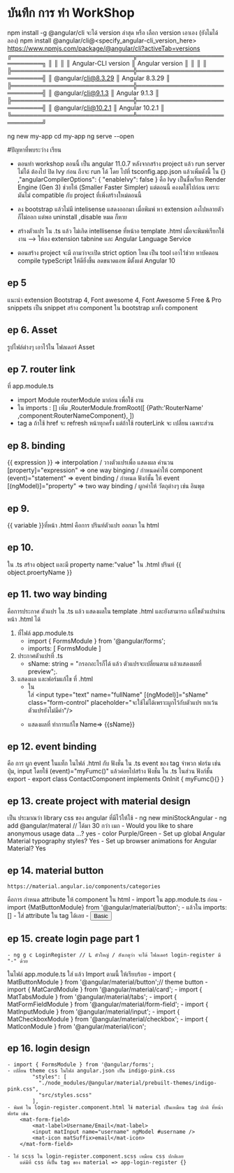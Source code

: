 # บันทึก การ ทำ WorkShop

npm install -g @angular/cli
จะได้ version ล่าสุด หรือ เลือก version เอาเอง (ยังไมได้ลอง)
npm install @angular/cli@<specify_angular-cli_version_here>
https://www.npmjs.com/package/@angular/cli?activeTab=versions
╔════════════════════════════╦════════════════════════════╗
║                            ║                            ║
║ Angular-CLI version        ║ Angular version            ║
║                            ║                            ║
╠════════════════════════════╬════════════════════════════╣
║ @angular/cli@8.3.29        ║ Angular 8.3.29             ║
╠════════════════════════════╬════════════════════════════╣
║ @angular/cli@9.1.3         ║ Angular 9.1.3              ║
╠════════════════════════════╬════════════════════════════╣
║ @angular/cli@10.2.1        ║ Angular 10.2.1             ║
╚════════════════════════════╩════════════════════════════╝

ng new my-app
cd my-app
ng serve --open




#ปัญหาที่พบระว่าง เรียน
- ตอนทำ workshop ตอนนี้ เป็น angular 11.0.7 หลังจากสร้าง project แล้ว run server ไม่ได้ ต้องไป ปิด Ivy ก่อน ถึงจะ run ได้ โดย ไปที่ tsconfig.app.json แล้วเพิ่มดังนี้ ใน {}
 		,"angularCompilerOptions": {
			"enableIvy": false
		}
	คือ Ivy เป็นชื่อเรียก Render Engine (Gen 3) ช่วยให้ (Smaller Faster Simpler)  แต่ตอนนี้ คงงดใช้ไปก่อน เพราะ มันไม่ compatible กับ project ที่เพิ่งสร้างใหม่ตอนนี้

- ลง bootstrap แล้วไม่มี intelisense แสดงออกมา เมื่อพิมพ์  หา extension ลงไปหลายตัว ก็ไม่ออก แต่พอ uninstall ,disable หมด ก็หาย
- สร้างตัวแปร ใน .ts แล้ว ไม่เกิด intellisense ที่หน้าอ template .html เมื่อจะพิมพ์เรียกใช้งาน  --> ให้ลง extension tabnine และ  Angular Language Service
- ตอนสร้าง project จะมี ถามว่าจะเปิด strict option ไหม เป็น tool เอาไว้ช่วย หาบัคตอน compile typeScript ให้ดียิ่งขึ้น ลดขนาดแอพ มีตั้งแต่ Angular 10 

## ep 5
แนะนำ extension Bootstrap 4, Font awesome 4, Font Awesome 5 Free & Pro snippets
เป็น snippet สร้าง component ใน bootstrap มาทั้ง component

## ep 6. Asset
รูปไฟล์ต่างๆ เอาไว้ใน โฟลเดอร์ Asset

## ep 7. router link 
ที่  app.module.ts
 - import Module routerModule มาก่อน เพื่อใช้ งาน
 - ใน imports : [] เพิ่ม 
	,RouterModule.fromRoot([
		{Path:'RouterName' ,component:RouterNameComponent},
	])
 - tag a ถ้าใช้ href จะ refresh หน้าทุกครั้ง แต่ถ้าใช้ routerLink จะ เปลี่ยน เฉพาะส่วน

## ep 8. binding
{{ expression }}	=> interpolation / วางตัวแปรเพื่อ แสดงผล คำนวน 
[property]="expression"	=> one way binging / กำหนดค่าให้ component
(event)="statement"	=> event binding / กำหนด ฟังก์ชั้น ให้ event
[(ngModel)]="property"	=> two way binding / ผูกค่าให้ วัตถุต่างๆ เช่น อินพุต

## ep 9.
 {{ variable }}ที่หน้า .html คือการ ปรินท์ตัวแปร ออกมา ใน html
 
## ep 10.
ใน .ts สร้าง object และมี property name:"value"
ใน .html ปรินท์ {{ object.proertyName }} 

## ep 11. two way binding
 คือการประกาศ ตัวแปร ใน .ts แล้ว แสดงผลใน template .html และยังสามารถ แก้ไขตัวแปรผ่านหน้า .html ได้
 1. ที่ไฟล์ app.module.ts
	- import { FormsModule } from '@angular/forms';
	- imports: [ FormsModule ]
 2. ประกาศตัวแปรที่ .ts 
	- sName: string = "กรอกอะไรก็ได้ แล้ว ตัวแปรจะเปลี่ยนตาม แล้วแสดงผลที่ preview";.
 3. แสดงผล และฟอร์มแก้ไข ที่ .html 
	- ใน <form> ใส่ <input type="text" name="fullName" [(ngModel)]="sName" class="form-control" placeholder="จะใช้ไม่ได้เพราะผูกไว้กับตัวแปร ยกเว้นตัวแปรยังไม่มีค่า"/>
	- แสดงผลที่ ทำการแก้ไข Name=> {{sName}}<br>
	
## ep 12. event binding
 คือ การ ผูก event ในแท็ก ในไฟล์ .html กับ ฟังชั่น	ใน .ts
 event ของ tag จำพวก ฟอร์ม เช่น ปุ่ม, input โดยใช้ (event)="myFumc()"
 แล้วค่อยไปสร้าง ฟังชั่น ใน .ts ในส่วน ฟังก์ชั้น export 
	- export class ContactComponent implements OnInit { myFumc(){} }
 
## ep 13. create project with material design
 เป็น ประมาณว่า library css ของ angular ที่มีไว้ให้ใช้
	- ng new miniStockAngular
	- ng add @angular/materal   // ได้มา 30 กว่า เมก
		- Would you like to share anonymous usage data ...? yes
		- color Purple/Green
		- Set up global Angular Material typography styles? Yes
		- Set up browser animations for Angular Material? Yes
 
## ep 14. material button
	https://material.angular.io/components/categories
 คือการ กำหนด attribute ให้ component ใน html
	- import ใน app.module.ts ก่อน 
		- import {MatButtonModule} from '@angular/material/button'; 
	- แล้วใน imports: [] 
	- ใส่ attribute ใน tag ได้เลย
		- <button mat-button>Basic</button>
 
## ep 15. create login page part 1
	- ng g c LoginRegister // L ตัวใหญ๋ / สังเกตุว่า จะได้ โฟลเดอร์ login-register มี "-" ด้วย
 ในไฟล์ app.module.ts ใส่ แล้ว Import ตามนี้ ให้เรียบร้อย 
	- import { MatButtonModule } from '@angular/material/button';// theme button
	- import { MatCardModule } from '@angular/material/card';
	- import { MatTabsModule } from '@angular/material/tabs';
	- import { MatFormFieldModule } from '@angular/material/form-field';
	- import { MatInputModule } from '@angular/material/input';
	- import { MatCheckboxModule } from '@angular/material/checkbox';
	- import { MatIconModule } from '@angular/material/icon';
 
## ep 16. login design
	- import { FormsModule } from '@angular/forms';
	- เปลี่ยน theme css ในไฟล์ angular.json เป็น indigo-pink.css 
            "styles": [
              "./node_modules/@angular/material/prebuilt-themes/indigo-pink.css",
              "src/styles.scss"
            ],
	- พิมพ์ ใน login-register.component.html ใช้ material เป็นเหมือน tag ปกติ ที่หน้า ฟอร์ม เช่น 
		<mat-form-field>
            <mat-label>Username/Email</mat-label>
            <input matInput name="username" ngModel #username />
            <mat-icon matSuffix>email</mat-icon>
        </mat-form-field>
		
	- ใส่ scss ใน login-register.component.scss เหมือน css ปกติเลย
		แต่มีที่ css ที่เป็น tag ของ material => app-login-register {}
 
 
 
 
 
 
 
 
 
 
 
 